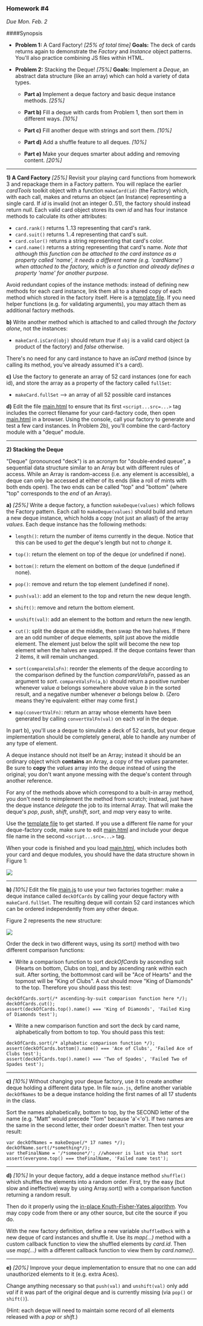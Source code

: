 ### Homework #4

_Due Mon. Feb. 2_

####Synopsis

- **Problem 1:** A Card Factory! _[25% of total time]_ **Goals:** The deck of cards returns again to demonstrate the _Factory_ and _Instance_ object patterns.  You'll also practice combining JS files within HTML.

- **Problem 2:** Stacking the Deque! _[75%]_ **Goals:**  Implement a _Deque_, an abstract data structure (like an array) which can hold a variety of data types.

	- **Part a)** Implement a deque factory and basic deque instance methods. _[25%]_

	- **Part b)** Fill a deque with cards from Problem 1, then sort them in different ways. _[10%]_

	- **Part c)** Fill another deque with strings and sort them. _[10%]_

	- **Part d)** Add a shuffle feature to all deques. _[10%]_

	- **Part e)** Make your deques smarter about adding and removing content. _[20%]_


---

**1) A Card Factory**  _[25%]_
Revisit your playing card functions from homework 3 and repackage them in a Factory pattern.  You will replace the earlier _cardTools_ toolkit object with a function
`makeCard(id)` (the Factory) which, with each call, makes and returns an object (an Instance) representing a single card.  If _id_ is invalid (not an integer 0..51), the factory should instead return _null_.  Each valid card object stores its own _id_ and has four instance methods to calculate its other attributes:

* `card.rank()` returns 1..13 representing that card's rank.
* `card.suit()` returns 1..4 representing that card's suit.
* `card.color()` returns a string representing that card's color.
* `card.name()` returns a string representing that card's name.  _Note that although this function can be attached to the card instance as a property called 'name', it needs a different name (e.g. 'cardName') when attached to the factory, which is a function and already defines a property 'name' for another purpose._

Avoid redundant copies of the instance methods: instead of defining new methods for each card instance, link them all to a shared copy of each method which stored in the factory itself.
Here is a [template file](cards3-template.js).
If you need helper functions (e.g. for validating arguments), you may attach them as additional factory methods.


**b)**  Write another method which is attached to and called through _the factory alone_, not the instances:

* `makeCard.isCard(obj)` should return _true_ if `obj` is a valid card object (a product of the factory) and _false_ otherwise.

There's no need for any card instance to have an _isCard_ method (since by calling its method, you've already assumed it's a card).

**c)** Use the factory to generate an array of 52 card instances (one for each id), and store the array as a property of the factory called `fullSet`:

* `makeCard.fullSet` -->  an array of all 52 possible card instances


**d)** Edit the file [main.html](main.html) to ensure that its first `<script...src=...>` tag includes the correct filename for your card-factory code, then open [main.html](main.html) in a browser.  Using the console, call your factory to generate and test a few card instances.
In Problem 2b), you'll combine the card-factory module with a "deque" module.

---

**2) Stacking the Deque**

"Deque" (pronounced "deck") is an acronym for "double-ended queue", a sequential data structure similar to an Array but with different rules of access.  While an Array is random-access (i.e. any element is accessible), a deque can only be accessed at either of its ends (like a roll of mints with both ends open).  The two ends can be called "top" and "bottom" (where "top" corresponds to the _end_ of an Array).

**a)** _[25%]_
Write a deque factory, a function `makeDeque(values)` which follows the Factory pattern.  Each call to `makeDeque(values)` should build and return a new deque instance, which holds a copy (not just an alias!) of the array _values_.  Each deque instance has the following methods:

* `length()`: return the number of items currently in the deque.  Notice that this can be used to _get_ the deque's length but not to _change_ it.

* `top()`: return the element on top of the deque (or undefined if none).

* `bottom()`: return the element on bottom of the deque (undefined if none).

* `pop()`:  remove and return the top element (undefined if none).

* `push(val)`: add an element to the top and return the new deque length.

* `shift()`: remove and return the bottom element.

* `unshift(val)`: add an element to the bottom and return the new length.

* `cut()`: split the deque at the middle, then swap the two halves.  If there are an odd number of deque elements, split just above the middle element.  The element just below the split will become the new top element when the halves are swapped.  If the deque contains fewer than 2 items, it will remain unchanged.

* `sort(compareValsFn)`: reorder the elements of the deque according to the comparison defined by the function _compareValsFn_, passed as an argument to _sort_.
`compareValsFn(a,b)` should return a positive number whenever value _a_  belongs somewhere above value _b_ in the sorted result, and a negative number whenever _a_ belongs below _b_.  (Zero means they're equivalent: either may come first.)

* `map(convertValFn)`: return an array whose elements have been generated by calling `convertValFn(val)` on each _val_ in the deque.

In part b), you'll use a deque to simulate a deck of 52 cards, but your deque implementation should be completely general, able to handle any number of any type of element.

A deque instance should not itself be an Array; instead it should be an ordinary object which **contains** an Array, a copy of the _values_ parameter.
Be sure to **copy** the _values_ array into the deque instead of using the original; you don't want anyone messing with the deque's content through another reference.

For any of the methods above which correspond to a built-in array method, you don't need to reimplement the method from scratch; instead, just have the deque instance _delegate_ the job to its internal Array.  That will make the deque's _pop_, _push_, _shift_, _unshift_, _sort_, and _map_ very easy to write.

Use the [template file](deque-template.js) to get started.  If you use a different file name for your deque-factory code, make sure to edit [main.html](main.html) and include your deque file name in the second `<script...src=...>` tag.

When your code is finished and you load [main.html](main.html), which includes both your card and deque modules, you should have the data structure shown in Figure 1:

![](http://portlandcodeschool.github.io/jse-win15-4/deque1.svg)

---

**b)** _[10%]_
Edit the file [main.js](main.js) to use your two factories together: make a deque instance called `deckOfCards` by calling your deque factory with `makeCard.fullSet`.  The resulting deque will contain 52 card instances which can be ordered independently from any other deque.

Figure 2 represents the new structure:

![](http://portlandcodeschool.github.io/jse-win15-4/deque2.svg)

Order the deck in two different ways, using its _sort()_ method with two different comparison functions:

-  Write a comparison function to sort _deckOfCards_ by ascending suit (Hearts on bottom, Clubs on top), and by ascending rank within each suit.   After sorting, the bottommost card will be "Ace of Hearts" and the topmost will be "King of Clubs".  A cut should move "King of Diamonds" to the top.
Therefore you should pass this test:
```
deckOfCards.sort(/* ascending-by-suit comparison function here */);
deckOfCards.cut();
assert(deckOfCards.top().name() === 'King of Diamonds', 'Failed King of Diamonds test');
```

- Write a new comparison function and sort the deck by card name, alphabetically from bottom to top.  You should pass this test:
```
deckOfCards.sort(/* alphabetic comparison function */);
assert(deckOfCards.bottom().name() === 'Ace of Clubs', 'Failed Ace of Clubs test');
assert(deckOfCards.top().name() === 'Two of Spades', 'Failed Two of Spades test');
```

---

**c)** _[10%]_
Without changing your deque factory, use it to create another deque holding a different data type.  In file `main.js`, define another variable `deckOfNames` to be a deque instance holding the first names of all 17 students in the class.

Sort the names alphabetically, bottom to top, by the SECOND letter of the name (e.g. "Matt" would precede "Tom" because 'a'<'o').  If two names are the same in the second letter, their order doesn't matter.  Then test your result:
```
var deckOfNames = makeDeque(/* 17 names */);
deckOfName.sort(/*something*/);
var theFinalName = '/*someone*/'; //whoever is last via that sort
assert(everyone.top() === theFinalName, 'Failed name test');
```

---

**d)** _[10%]_ 
In your deque factory, add a deque instance method `shuffle()` which shuffles the elements into a random order.
First, try the easy (but slow and ineffective) way by using Array.sort() with a comparison function returning a random result.

Then do it properly using the [in-place Knuth-Fisher-Yates algorithm](http://bost.ocks.org/mike/shuffle/).  You may copy code from there or any other source, but cite the source if you do.

With the new factory definition, define a new variable `shuffledDeck` with a new deque of card instances and shuffle it.
Use its _map(...)_ method with a custom callback function to view the shuffled elements by _card.id_.
Then use _map(...)_ with a different callback function to view them by _card.name()_.

---

**e)** _[20%]_
Improve your deque implementation to ensure that no one can add unauthorized elements to it (e.g. extra Aces).

Change anything necessary so that `push(val)` and `unshift(val)` only add _val_ if it was part of the original deque and is currently missing (via `pop()` or `shift()`).

(Hint: each deque will need to maintain some record of all elements released with a _pop_ or _shift_.)
